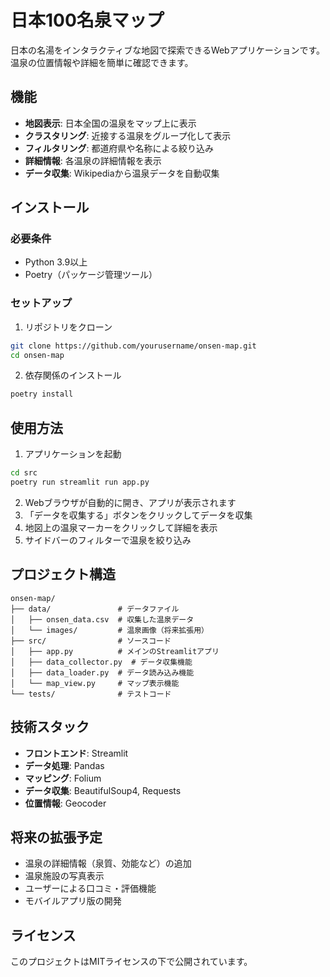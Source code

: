 # 日本100名泉マップ

日本の名湯をインタラクティブな地図で探索できるWebアプリケーションです。温泉の位置情報や詳細を簡単に確認できます。

## 機能

- **地図表示**: 日本全国の温泉をマップ上に表示
- **クラスタリング**: 近接する温泉をグループ化して表示
- **フィルタリング**: 都道府県や名称による絞り込み
- **詳細情報**: 各温泉の詳細情報を表示
- **データ収集**: Wikipediaから温泉データを自動収集

## インストール

### 必要条件

- Python 3.9以上
- Poetry（パッケージ管理ツール）

### セットアップ

1. リポジトリをクローン

```bash
git clone https://github.com/yourusername/onsen-map.git
cd onsen-map
```

2. 依存関係のインストール

```bash
poetry install
```

## 使用方法

1. アプリケーションを起動

```bash
cd src
poetry run streamlit run app.py
```

2. Webブラウザが自動的に開き、アプリが表示されます
3. 「データを収集する」ボタンをクリックしてデータを収集
4. 地図上の温泉マーカーをクリックして詳細を表示
5. サイドバーのフィルターで温泉を絞り込み

## プロジェクト構造

```
onsen-map/
├── data/               # データファイル
│   ├── onsen_data.csv  # 収集した温泉データ
│   └── images/         # 温泉画像（将来拡張用）
├── src/                # ソースコード
│   ├── app.py          # メインのStreamlitアプリ
│   ├── data_collector.py  # データ収集機能
│   ├── data_loader.py  # データ読み込み機能
│   └── map_view.py     # マップ表示機能
└── tests/              # テストコード
```

## 技術スタック

- **フロントエンド**: Streamlit
- **データ処理**: Pandas
- **マッピング**: Folium
- **データ収集**: BeautifulSoup4, Requests
- **位置情報**: Geocoder

## 将来の拡張予定

- 温泉の詳細情報（泉質、効能など）の追加
- 温泉施設の写真表示
- ユーザーによる口コミ・評価機能
- モバイルアプリ版の開発

## ライセンス

このプロジェクトはMITライセンスの下で公開されています。
